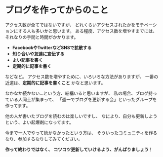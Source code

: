 # ブログを作ってからのこと

アクセス数が全てではないですが、
どれくらいアクセスされたかをモチベーションにする人も多いかと思います。
ある程度、アクセス数を増やすまでには、それなりの手間と時間がかかります。

* **FacebookやTwitterなどSNSで拡散する**
* **知り合いや友達に宣伝する**
* **よい記事を書く**
* **定期的に記事を書く**

などなど。
アクセス数を増やすために、いろいろな方法がありますが、
一番の近道は、**定期的に記事を書くこと** かなと思います。

なかなか続かない…という方、結構いると思いますが、
私の場合、ブログ持っている人同士が集まって、
「週一でブログを更新する会」といったグループを作ってます。

他の人が書いたブログを読むのは楽しいですし、
なにより、自分も更新しようという、よい起爆剤になってます。

今まで一人でやって続かなかったという方は、
そういったコミュニティを作るなり、参加するなりしてみてください。

**作って終わりではなく、
コツコツ更新していけるよう、がんばりましょう！**